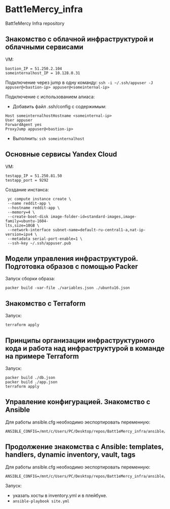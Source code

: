 # Batt1eMercy_infra
Batt1eMercy Infra repository  

## Знакомство с облачной инфраструктурой и облачными сервисами
VM:
```
bastion_IP = 51.250.2.104
someinternalhost_IP = 10.128.0.31
```
Подключение через jump в одну команду: `ssh -i ~/.ssh/appuser -J appuser@<bastion-ip> appuser@<someinternal-ip>  `
  
Подключение с использованием алиаса: 
* Добавить файл .ssh/config c содержимым:
```
Host someinternalhostHostname <someinternal-ip>    
User appuser    
ForwardAgent yes  
ProxyJump appuser@<bastion-ip>
```
* Выполнить: `ssh someinternalhost`
  
## Основные сервисы Yandex Cloud
VM:
```
testapp_IP = 51.250.81.50
testapp_port = 9292
```
Создание инстанса:  
```
 yc compute instance create \
 --name reddit-app \
 --hostname reddit-app \
 --memory=4 \
 --create-boot-disk image-folder-id=standard-images,image-family=ubuntu-1604-
lts,size=10GB \
 --network-interface subnet-name=default-ru-central1-a,nat-ip-version=ipv4 \
 --metadata serial-port-enable=1 \
 --ssh-key ~/.ssh/appuser.pub
 ```

## Модели управления инфраструктурой. Подготовка образов с помощью Packer 
  
Запуск сборки образа:  
```
packer build -var-file ./variables.json ./ubuntu16.json
```

## Знакомство с Terraform
  
Запуск:  
```
terraform apply
```

## Принципы организации инфраструктурного кода и работа над инфраструктурой в команде на примере Terraform 
Запуск:  
```
packer build ./db.json  
packer build ./app.json  
terraform apply
```

## Управление конфигурацией. Знакомство с Ansible
Для работы ansible.cfg необходимо эеспортировать переменную:  
```
ANSIBLE_CONFIG=/mnt/c/Users/PC/Desktop/repos/Batt1eMercy_infra/ansible/ansible.cfg
```

## Продолжение знакомства с Ansible: templates, handlers, dynamic inventory, vault, tags  
Для работы ansible.cfg необходимо эеспортировать переменную:  
```
ANSIBLE_CONFIG=/mnt/c/Users/PC/Desktop/repos/Batt1eMercy_infra/ansible/ansible.cfg
```  
Запуск:  
* указать хосты в inventory.yml и в плейбуке.  
* ``` ansible-playbook site.yml ```